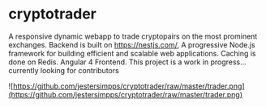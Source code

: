 # cryptotrader
A responsive dynamic webapp to trade cryptopairs on the most prominent exchanges.
Backend is built on https://nestjs.com/, A progressive Node.js framework for building efficient and scalable web applications. 
Caching is done on Redis. Angular 4 Frontend. This project is a work in progress... currently looking for contributors

![https://github.com/jestersimpps/cryptotrader/raw/master/trader.png](https://github.com/jestersimpps/cryptotrader/raw/master/trader.png)
